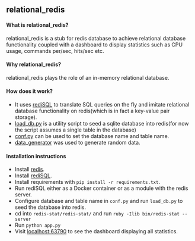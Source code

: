 ## relational_redis

#### What is relational_redis?

relational_redis is a stub for redis database to achieve relational database functionality coupled with a dashboard to
display statistics such as CPU usage, commands per/sec, hits/sec etc.

#### Why relational_redis?

relational_redis plays the role of an in-memory relational database.

#### How does it work?

 - It uses [rediSQL](https://github.com/RedBeardLab/rediSQL) to translate SQL queries on the fly and imitate relational
  database functionality on redis(which is in fact a key-value pair storage).
 - [load_db.py](https://github.com/darshkpatel/relational_redis/blob/master/load_db.py) is a utility script to seed a
  sqlite database into redis(for now the script assumes a single table in the database)
 - [conf.py](https://github.com/darshkpatel/relational_redis/blob/master/conf.py) can be used to set the database name
  and table name.
 - [data_generator](https://github.com/darshkpatel/relational_redis/blob/master/data_generator.py) was used to generate
  random data.
 
 #### Installation instructions
 
 - Install [redis](https://redis.io/download).
 - Install [rediSQL](https://github.com/RedBeardLab/rediSQL#getting-started).
 - Install requirements with `pip install -r requirements.txt`.
 - Run rediSQL either as a Docker container or as a module with the redis server.
 - Configure database and table name in `conf.py` and run `load_db.py` to seed the database into redis.
 - cd into `redis-stat/redis-stat/` and run `ruby -Ilib bin/redis-stat --server`
 - Run `python app.py`
 - Visit [localhost:63790](http://localhost:63790) to see the dashboard displaying all statistics.
 